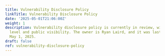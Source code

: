 ```yaml
---
title: Vulnerability Disclosure Policy
linkTitle: Vulnerability Disclosure Policy
date: '2025-05-01T21:06:00Z'
weight: 1
description: Vulnerability disclosure policy is currently in review, with a low priority
  level and public visibility. The owner is Ryan Laird, and it was last edited on
  May 1, 2025.
draft: false
ref: vulnerability-disclosure-policy
---
```


